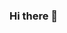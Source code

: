 ### Hi there 👋

<!--
**ChristianSantos07/ChristianSantos07** is a ✨ _special_ ✨ repository because its `README.md` (this file) appears on your GitHub profile.

https://drive.google.com/file/d/143jdC5AboxJgxhsaHadb-gmsMW5Ol-Es/view?usp=sharing

Here are some ideas to get you started:

- 🔭 I’m currently working on ...
- 🌱 I’m currently learning ...
- 👯 I’m looking to collaborate on ...
- 🤔 I’m looking for help with ...
- 💬 Ask me about ...
- 📫 How to reach me: ...
- 😄 Pronouns: ...
- ⚡ Fun fact: ...
-->
